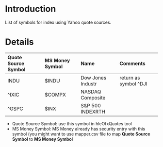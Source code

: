 # Introduction #

List of symbols for index using Yahoo quote sources.


# Details #

| Quote Source Symbol | MS Money Symbol | Name| Comments |
|:--------------------|:----------------|:----|:---------|
| INDU                | $INDU           | Dow Jones Industr | return as symbol ^DJI |
| ^IXIC               | $COMPX          | NASDAQ Composite |          |
| ^GSPC               | $INX            | S&P 500 INDEXRTH |          |

  * Quote Source Symbol: use this symbol in hleOfxQuotes tool
  * MS Money Symbol: MS Money already has security entry with this symbol (you might want to use mapper.csv file to map **Quote Source Symbol** to **MS Money Symbol**